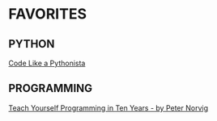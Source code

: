 # FAVORITES

## PYTHON

[Code Like a Pythonista](http://python.net/~goodger/projects/pycon/2007/idiomatic/handout.html#id56)

## PROGRAMMING

[Teach Yourself Programming in Ten Years - by Peter Norvig](http://norvig.com/21-days.html)



